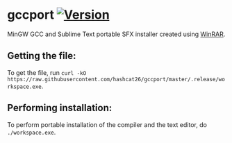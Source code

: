 # gccport [![Version](https://img.shields.io/badge/gcc-v.13.2.0-31BD50?logo=gnu&logoColor=F5F5F5)](https://github.com/niXman/mingw-builds-binaries/releases/tag/13.2.0-rt_v11-rev0)
MinGW GCC and Sublime Text portable SFX installer created using [WinRAR](https://www.win-rar.com).

Getting the file:
---------------------------------
To get the file, run `curl -kO https://raw.githubusercontent.com/hashcat26/gccport/master/.release/workspace.exe`.

Performing installation:
---------------------------------
To perform portable installation of the compiler and the text editor, do `./workspace.exe`.
